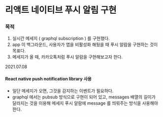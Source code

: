 # 리액트 네이티브 푸시 알림 구현
### 목적
1. 실시간 메세지 ( graphql subscription ) 를 구현했다.
2. app 이 백그라운드, 사용자가 앱을 비활성화 해뒀을 때 푸시 알람을 구현하는 것이 목표다.
3. 메세지가 올 때, 카카오톡처럼 푸시 알람을 구현해보고자 한다.

2021.07.08
#### React native push notification library 사용
- 일단 메세지가 오면, 그것을 감지하는 이벤트가 필요하다.
- graphql 에서는 pubsub 방식으로 구현이 되어 있고, messages 배열의 길이가 달라지는 것을 이용해
메세지 푸시 알람에 message 를 띄워주는 방식을 사용해야 한다.